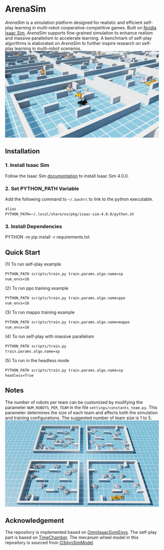# ArenaSim

*ArenaSim* is a simulation platform designed for realistic and efficient self-play learning in multi-robot cooperative-competitive games. Built on [Nvidia Isaac Sim](https://docs.omniverse.nvidia.com/app_isaacsim/app_isaacsim/overview.html), *ArenaSim* supports fine-grained simulation to enhance realism and massive parallelism to accelerate learning. A benchmark of self-play algorithms is elaborated on *ArenaSim* to further inspire research on self-play learning in multi-robot scenarios.
![Visualization](docs/source/visualization.png)


## Installation

### 1. Install Isaac Sim
Follow the Isaac Sim [documentation](https://docs.omniverse.nvidia.com/isaacsim/latest/installation/install_workstation.html) to install Isaac Sim 4.0.0. 

### 2. Set PYTHON_PATH Variable
Add the following command to <code>~/.bashrc</code> to link to the python executable.

<code>alias PYTHON_PATH=~/.local/share/ov/pkg/isaac-sim-4.0.0/python.sh</code>

### 3. Install Dependencies
PYTHON -m pip install -r requirements.txt


## Quick Start
(1) To run self-play example

<code>PYTHON_PATH scripts/train.py train.params.algo.name=sp num_envs=16</code>

(2) To run ppo training example

<code>PYTHON_PATH scripts/train.py train.params.algo.name=ppo num_envs=16</code>

(3) To run mappo training example

<code>PYTHON_PATH scripts/train.py train.params.algo.name=mappo num_envs=16</code>

(4) To run self-play with massive parallelism

<code>PYTHON_PATH scripts/train.py train.params.algo.name=sp</code>

(5) To run in the headless mode

<code>PYTHON_PATH scripts/train.py train.params.algo.name=sp headless=True</code>


## Notes
The number of robots per team can be customized by modifying the parameter `NUM_ROBOTS_PER_TEAM` in the file `settings/constants_team.py`. This parameter determines the size of each team and affects both the simulation and training configurations. The suggested number of team size is 1 to 5.
![Visualization](docs/source/scenario_5v5.png)


## Acknowledgement
The repository is implemented based on [OmniIsaacGymEnvs](https://github.com/isaac-sim/OmniIsaacGymEnvs). The self-play part is based on [TimeChamber](https://github.com/inspirai/TimeChamber). The mecanum wheel model in this repository is sourced from [O3dynSimModel](https://git.openlogisticsfoundation.org/silicon-economy/simulation-model/o3dynsimmodel)

